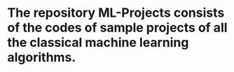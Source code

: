 # The repository ML-Projects consists of the codes of sample projects of all the classical machine learning algorithms.

